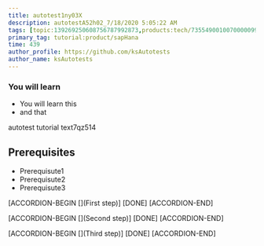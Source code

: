 ```yaml
---
title: autotest1ny03X
description: autotestA52h02_7/18/2020 5:05:22 AM
tags: [topic:139269250608756787992873,products:tech/73554900100700000996,tutorial:experience/advanced]
primary_tag: tutorial:product/sapHana
time: 439
author_profile: https://github.com/ksAutotests
author_name: ksAutotests
---
```

### You will learn
- You will learn this
- and that

autotest tutorial text7qz514

## Prerequisites
- Prerequisute1
- Prerequisute2
- Prerequisute3

[ACCORDION-BEGIN [](First step)]
[DONE]
[ACCORDION-END]

[ACCORDION-BEGIN [](Second step)]
[DONE]
[ACCORDION-END]

[ACCORDION-BEGIN [](Third step)]
[DONE]
[ACCORDION-END]

